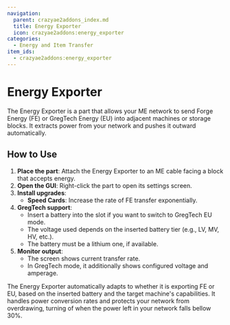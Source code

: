 ```yaml
---
navigation:
  parent: crazyae2addons_index.md
  title: Energy Exporter
  icon: crazyae2addons:energy_exporter
categories:
  - Energy and Item Transfer
item_ids:
  - crazyae2addons:energy_exporter
---
```


# Energy Exporter

<BlockImage id="crazyae2addons:energy_exporter" scale="4"></BlockImage>

The Energy Exporter is a part that allows your ME network to send Forge Energy (FE) or GregTech Energy (EU) into adjacent machines or storage blocks. It extracts power from your network and pushes it outward automatically.

## How to Use

1. **Place the part**: Attach the Energy Exporter to an ME cable facing a block that accepts energy.
2. **Open the GUI**: Right-click the part to open its settings screen.
3. **Install upgrades**:
    - **Speed Cards**: Increase the rate of FE transfer exponentially.
4. **GregTech support**:
    - Insert a battery into the slot if you want to switch to GregTech EU mode.
    - The voltage used depends on the inserted battery tier (e.g., LV, MV, HV, etc.).
    - The battery must be a lithium one, if available.
5. **Monitor output**:
    - The screen shows current transfer rate.
    - In GregTech mode, it additionally shows configured voltage and amperage.

The Energy Exporter automatically adapts to whether it is exporting FE or EU, based on the inserted battery and the target machine's capabilities. It handles power conversion rates and protects your network from overdrawing, turning of when the power left in your network falls bellow 30%.